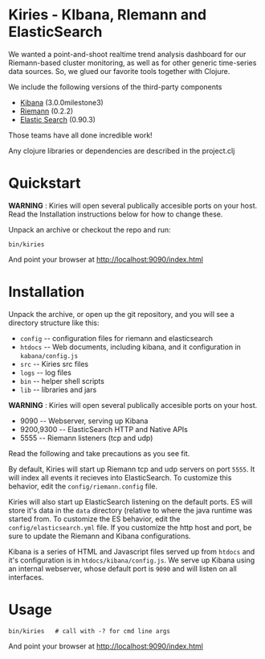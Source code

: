 # Kiries - KIbana, RIemann and ElasticSearch

We wanted a point-and-shoot realtime trend analysis dashboard for our
Riemann-based cluster monitoring, as well as for other generic
time-series data sources.  So, we glued our favorite tools together
with Clojure.

We include the following versions of the third-party components

* [Kibana](http://www.elasticsearch.org/overview/kibana/) (3.0.0milestone3)
* [Riemann](http://riemann.io) (0.2.2)
* [Elastic Search](http://www.elasticsearch.org) (0.90.3)

Those teams have all done incredible work!

Any clojure libraries or dependencies are described in the project.clj

# Quickstart

__WARNING__ : Kiries will open several publically accesible ports on
your host.  Read the Installation instructions below for how to change
these.

Unpack an archive or checkout the repo and run:

    bin/kiries

And point your browser at <http://localhost:9090/index.html>

# Installation

Unpack the archive, or open up the git repository, and you will see a
directory structure like this:

 * `config` -- configuration files for riemann and elasticsearch
 * `htdocs` -- Web documents, including kibana, and it configuration in `kabana/config.js`
 * `src` -- Kiries src files
 * `logs` -- log files
 * `bin` -- helper shell scripts
 * `lib` -- libraries and jars

__WARNING__ : Kiries will open several publically accesible ports on your host.

 * 9090 -- Webserver, serving up Kibana
 * 9200,9300 -- ElasticSearch HTTP and Native APIs
 * 5555 -- Riemann listeners (tcp and udp)

Read the following and take precautions as you see fit.

By default, Kiries will start up Riemann tcp and udp servers on port
`5555`.  It will index all events it recieves into ElasticSearch.  To
customize this behavior, edit the `config/riemann.config` file.

Kiries will also start up ElasticSearch listening on the default
ports.  ES will store it's data in the `data` directory (relative to
where the java runtime was started from.  To customize the ES
behavior, edit the `config/elasticsearch.yml` file.  If you customize
the http host and port, be sure to update the Riemann and Kibana
configurations.

Kibana is a series of HTML and Javascript files served up from
`htdocs` and it's configuration is in `htdocs/kibana/config.js`.  We
serve up Kibana using an internal webserver, whose default port is
`9090` and will listen on all interfaces.

# Usage

	bin/kiries   # call with -? for cmd line args

And point your browser at <http://localhost:9090/index.html>
